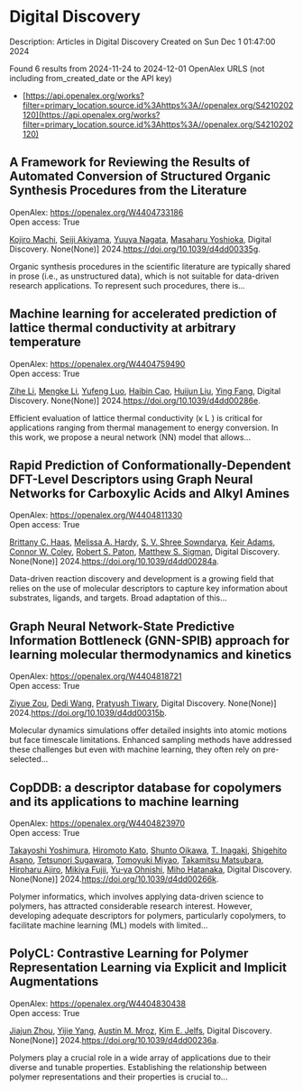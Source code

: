 # Digital Discovery
Description: Articles in Digital Discovery
Created on Sun Dec  1 01:47:00 2024

Found 6 results from 2024-11-24 to 2024-12-01
OpenAlex URLS (not including from_created_date or the API key)
- [https://api.openalex.org/works?filter=primary_location.source.id%3Ahttps%3A//openalex.org/S4210202120](https://api.openalex.org/works?filter=primary_location.source.id%3Ahttps%3A//openalex.org/S4210202120)

## A Framework for Reviewing the Results of Automated Conversion of Structured Organic Synthesis Procedures from the Literature   

OpenAlex: https://openalex.org/W4404733186    
Open access: True
    
[Kojiro Machi](https://openalex.org/A5033045938), [Seiji Akiyama](https://openalex.org/A5083481852), [Yuuya Nagata](https://openalex.org/A5011928915), [Masaharu Yoshioka](https://openalex.org/A5073957412), Digital Discovery. None(None)] 2024.https://doi.org/10.1039/d4dd00335g.
    
Organic synthesis procedures in the scientific literature are typically shared in prose (i.e., as unstructured data), which is not suitable for data-driven research applications. To represent such procedures, there is...    

    

## Machine learning for accelerated prediction of lattice thermal conductivity at arbitrary temperature   

OpenAlex: https://openalex.org/W4404759490    
Open access: True
    
[Zihe Li](https://openalex.org/A5100732498), [Mengke Li](https://openalex.org/A5100730941), [Yufeng Luo](https://openalex.org/A5081134162), [Haibin Cao](https://openalex.org/A5089217355), [Huijun Liu](https://openalex.org/A5100363578), [Ying Fang](https://openalex.org/A5103147215), Digital Discovery. None(None)] 2024.https://doi.org/10.1039/d4dd00286e.
    
Efficient evaluation of lattice thermal conductivity (κ L ) is critical for applications ranging from thermal management to energy conversion. In this work, we propose a neural network (NN) model that allows...    

    

## Rapid Prediction of Conformationally-Dependent DFT-Level Descriptors using Graph Neural Networks for Carboxylic Acids and Alkyl Amines   

OpenAlex: https://openalex.org/W4404811330    
Open access: True
    
[Brittany C. Haas](https://openalex.org/A5084383117), [Melissa A. Hardy](https://openalex.org/A5055591760), [S. V. Shree Sowndarya](https://openalex.org/A5108296236), [Keir Adams](https://openalex.org/A5063726750), [Connor W. Coley](https://openalex.org/A5076162644), [Robert S. Paton](https://openalex.org/A5056441542), [Matthew S. Sigman](https://openalex.org/A5005862481), Digital Discovery. None(None)] 2024.https://doi.org/10.1039/d4dd00284a.
    
Data-driven reaction discovery and development is a growing field that relies on the use of molecular descriptors to capture key information about substrates, ligands, and targets. Broad adaptation of this...    

    

## Graph Neural Network-State Predictive Information Bottleneck (GNN-SPIB) approach for learning molecular thermodynamics and kinetics   

OpenAlex: https://openalex.org/W4404818721    
Open access: True
    
[Ziyue Zou](https://openalex.org/A5017830766), [Dedi Wang](https://openalex.org/A5074284831), [Pratyush Tiwary](https://openalex.org/A5070740163), Digital Discovery. None(None)] 2024.https://doi.org/10.1039/d4dd00315b.
    
Molecular dynamics simulations offer detailed insights into atomic motions but face timescale limitations. Enhanced sampling methods have addressed these challenges but even with machine learning, they often rely on pre-selected...    

    

## CopDDB: a descriptor database for copolymers and its applications to machine learning   

OpenAlex: https://openalex.org/W4404823970    
Open access: True
    
[Takayoshi Yoshimura](https://openalex.org/A5089729015), [Hiromoto Kato](https://openalex.org/A5104163161), [Shunto Oikawa](https://openalex.org/A5113640380), [T. Inagaki](https://openalex.org/A5053410744), [Shigehito Asano](https://openalex.org/A5064406771), [Tetsunori Sugawara](https://openalex.org/A5061270893), [Tomoyuki Miyao](https://openalex.org/A5007145690), [Takamitsu Matsubara](https://openalex.org/A5042074952), [Hiroharu Ajiro](https://openalex.org/A5051357022), [Mikiya Fujii](https://openalex.org/A5101491784), [Yu‐ya Ohnishi](https://openalex.org/A5053454625), [Miho Hatanaka](https://openalex.org/A5004626824), Digital Discovery. None(None)] 2024.https://doi.org/10.1039/d4dd00266k.
    
Polymer informatics, which involves applying data-driven science to polymers, has attracted considerable research interest. However, developing adequate descriptors for polymers, particularly copolymers, to facilitate machine learning (ML) models with limited...    

    

## PolyCL: Contrastive Learning for Polymer Representation Learning via Explicit and Implicit Augmentations   

OpenAlex: https://openalex.org/W4404830438    
Open access: True
    
[Jiajun Zhou](https://openalex.org/A5054834430), [Yijie Yang](https://openalex.org/A5110975187), [Austin M. Mroz](https://openalex.org/A5000408874), [Kim E. Jelfs](https://openalex.org/A5056792018), Digital Discovery. None(None)] 2024.https://doi.org/10.1039/d4dd00236a.
    
Polymers play a crucial role in a wide array of applications due to their diverse and tunable properties. Establishing the relationship between polymer representations and their properties is crucial to...    

    

